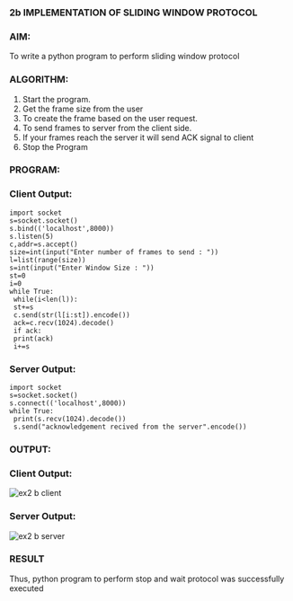 ### 2b IMPLEMENTATION OF SLIDING WINDOW PROTOCOL
### AIM:
To write a python program to perform sliding window protocol
### ALGORITHM:
1. Start the program.
2. Get the frame size from the user
3. To create the frame based on the user request.
4. To send frames to server from the client side.
5. If your frames reach the server it will send ACK signal to client
6. Stop the Program
### PROGRAM:
### Client Output:
```
import socket
s=socket.socket()
s.bind(('localhost',8000))
s.listen(5)
c,addr=s.accept()
size=int(input("Enter number of frames to send : "))
l=list(range(size))
s=int(input("Enter Window Size : "))
st=0
i=0
while True:
 while(i<len(l)):
 st+=s
 c.send(str(l[i:st]).encode())
 ack=c.recv(1024).decode()
 if ack:
 print(ack)
 i+=s
```
### Server Output:
```
import socket
s=socket.socket()
s.connect(('localhost',8000))
while True: 
 print(s.recv(1024).decode())
 s.send("acknowledgement recived from the server".encode())
```
### OUTPUT:
### Client Output:
![ex2 b client](https://github.com/SUBBIAH1904/2b_SLIDING_WINDOW_PROTOCOL/assets/147473604/f179f925-f406-4648-9351-a171b8872b19)
### Server Output:
![ex2 b server](https://github.com/SUBBIAH1904/2b_SLIDING_WINDOW_PROTOCOL/assets/147473604/d9cb6a95-e50a-4f75-b739-e2eef0c6cae1)
### RESULT
Thus, python program to perform stop and wait protocol was successfully executed
